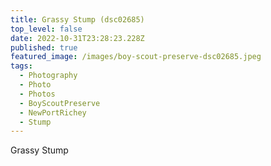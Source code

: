 ```yaml
---
title: Grassy Stump (dsc02685)
top_level: false
date: 2022-10-31T23:28:23.228Z
published: true
featured_image: /images/boy-scout-preserve-dsc02685.jpeg
tags:
  - Photography
  - Photo
  - Photos
  - BoyScoutPreserve
  - NewPortRichey
  - Stump
---
```

Grassy Stump